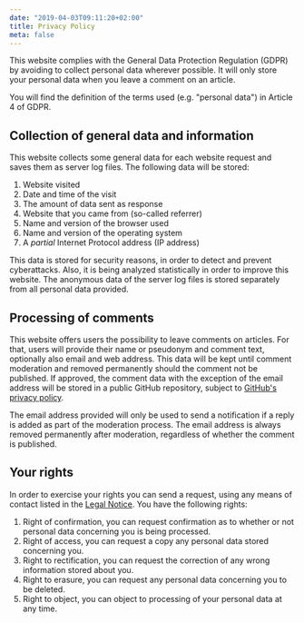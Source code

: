 ```yaml
---
date: "2019-04-03T09:11:20+02:00"
title: Privacy Policy
meta: false
---
```


This website complies with the General Data Protection Regulation (GDPR) by avoiding to collect personal data wherever possible. It will only store your personal data when you leave a comment on an article.

You will find the definition of the terms used (e.g. "personal data") in Article 4 of GDPR.

## Collection of general data and information

This website collects some general data for each website request and saves them as server log files. The following data will be stored:

1. Website visited
2. Date and time of the visit
3. The amount of data sent as response
4. Website that you came from (so-called referrer)
5. Name and version of the browser used
6. Name and version of the operating system
5. A *partial* Internet Protocol address (IP address)

This data is stored for security reasons, in order to detect and prevent cyberattacks. Also, it is being analyzed statistically in order to improve this website. The anonymous data of the server log files is stored separately from all personal data provided.

## Processing of comments

This website offers users the possibility to leave comments on articles. For that, users will provide their name or pseudonym and comment text, optionally also email and web address. This data will be kept until comment moderation and removed permanently should the comment not be published. If approved, the comment data with the exception of the email address will be stored in a public GitHub repository, subject to [GitHub's privacy policy](https://github.com/site/privacy).

The email address provided will only be used to send a notification if a reply is added as part of the moderation process. The email address is always removed permanently after moderation, regardless of whether the comment is published.

## Your rights

In order to exercise your rights you can send a request, using any means of contact listed in the [Legal Notice](/impressum/). You have the following rights:

1. Right of confirmation, you can request confirmation as to whether or not personal data concerning you is being processed.
2. Right of access, you can request a copy any personal data stored concerning you.
3. Right to rectification, you can request the correction of any wrong information stored about you.
4. Right to erasure, you can request any personal data concerning you to be deleted.
5. Right to object, you can object to processing of your personal data at any time.
